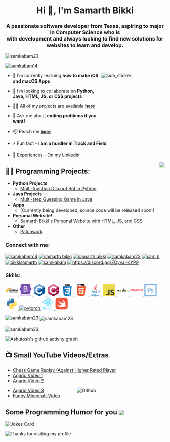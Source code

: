 

<h1 align="center">Hi 👋, I'm Samarth Bikki</h1>
<h3 align="center">A passionate software developer from Texas, aspiring to major in Computer Science who is <br obsessed br>with <b>development</b> and always looking to find new solutions for <b> websites </b> to learn and develop. </h3>

<p align="left"> <img src="https://komarev.com/ghpvc/?username=samkabam23&label=Profile%20views&color=0e75b6&style=flat" alt="samkabam23" /> </p>

<p align="left"> <a href="https://twitter.com/samkabam14" target="blank"><img src="https://img.shields.io/twitter/follow/samkabam14?logo=twitter&style=for-the-badge" alt="samkabam14" /></a> </p>

<img align="right" width=200px height=200px alt="side_sticker" src="https://media.giphy.com/media/TEnXkcsHrP4YedChhA/giphy.gif" />

- 🌱 I’m currently learning **how to make iOS and macOS Apps**

- 👯 I’m looking to collaborate on **Python, Java, HTML, JS, or CSS projects**

- 👨‍💻 All of my projects are available **[here](https://github.com/SamKabam23?tab=repositories)**

- 💬 Ask me about **coding problems if you want!**

- 📫 Reach me **[here](bikkisamarth@gmail.com)**

- ⚡ Fun fact - **I am a hurdler in Track and Field**

- 🧳 Experiences - On my Linkedin

<img align="right"  heigth ="100%" src = "https://github.com/vickyrules/userContents/blob/main/animation_300_l0l5ydos.gif" >

<h2>👨‍💻 Programming Projects:</h2>

- <b>Python Projects</b>
  - [Multi-function Discord Bot in Python](https://github.com/SamKabam23/pythonDiscordBot)
- <b>Java Projects</b>
  - [Multi-step Guessing Game in Java](https://github.com/SamKabam23/javaGuessingGame) <b><i></b></i>
- <b>Apps</b>
  - [Currently being developed, source code will be released soon!]
- <b>Personal Website!</b>
  - [Samarth Bikki's Personal Website with HTML, JS, and CSS](https://github.com/SamKabam23/Samarth-s-Website)
- <b>Other</b>
  - [Patchwork](https://github.com/SamKabam23/patchwork)

<h3 align="left">Connect with me:</h3>
<p align="left">
<a href="https://twitter.com/samkabam14" target="blank"><img align="center" src="https://raw.githubusercontent.com/rahuldkjain/github-profile-readme-generator/master/src/images/icons/Social/twitter.svg" alt="samkabam14" height="30" width="40" /></a>
<a href="https://www.linkedin.com/in/samarth-bikki-561852238/" target="blank"><img align="center" src="https://raw.githubusercontent.com/rahuldkjain/github-profile-readme-generator/master/src/images/icons/Social/linked-in-alt.svg" alt="samarth bikki" height="30" width="40" /></a>
<a href="https://www.facebook.com/samarth.bikki/" target="blank"><img align="center" src="https://raw.githubusercontent.com/rahuldkjain/github-profile-readme-generator/master/src/images/icons/Social/facebook.svg" alt="samarth bikki" height="30" width="40" /></a>
<a href="https://instagram.com/samkabam23" target="blank"><img align="center" src="https://raw.githubusercontent.com/rahuldkjain/github-profile-readme-generator/master/src/images/icons/Social/instagram.svg" alt="samkabam23" height="30" width="40" /></a>
<a href="https://www.youtube.com/channel/UCT3Tt7v1wHvl3x3HEToqvCg" target="blank"><img align="center" src="https://raw.githubusercontent.com/rahuldkjain/github-profile-readme-generator/master/src/images/icons/Social/youtube.svg" alt="sam b" height="30" width="40" /></a>
<a href="https://www.hackerrank.com/bikkisamarth" target="blank"><img align="center" src="https://raw.githubusercontent.com/rahuldkjain/github-profile-readme-generator/master/src/images/icons/Social/hackerrank.svg" alt="bikkisamarth" height="30" width="40" /></a>
<a href="https://www.leetcode.com/samkabam" target="blank"><img align="center" src="https://raw.githubusercontent.com/rahuldkjain/github-profile-readme-generator/master/src/images/icons/Social/leet-code.svg" alt="samkabam" height="30" width="40" /></a>
<a href="https://discord.gg/https://discord.gg/ZQyvJHcYP9" target="blank"><img align="center" src="https://raw.githubusercontent.com/rahuldkjain/github-profile-readme-generator/master/src/images/icons/Social/discord.svg" alt="https://discord.gg/ZQyvJHcYP9" height="30" width="40" /></a>
  
</p>



<h3 align="left">Skills:</h3>
<p align="left"> <a href="https://aws.amazon.com" target="_blank" rel="noreferrer"> <img src="https://raw.githubusercontent.com/devicons/devicon/master/icons/amazonwebservices/amazonwebservices-original-wordmark.svg" alt="aws" width="40" height="40"/> </a> <a href="https://getbootstrap.com" target="_blank" rel="noreferrer"> <img src="https://raw.githubusercontent.com/devicons/devicon/master/icons/bootstrap/bootstrap-plain-wordmark.svg" alt="bootstrap" width="40" height="40"/> </a> <a href="https://www.cprogramming.com/" target="_blank" rel="noreferrer"> <img src="https://raw.githubusercontent.com/devicons/devicon/master/icons/c/c-original.svg" alt="c" width="40" height="40"/> </a> <a href="https://www.w3schools.com/cpp/" target="_blank" rel="noreferrer"> <img src="https://raw.githubusercontent.com/devicons/devicon/master/icons/cplusplus/cplusplus-original.svg" alt="cplusplus" width="40" height="40"/> </a> <a href="https://www.w3schools.com/css/" target="_blank" rel="noreferrer"> <img src="https://raw.githubusercontent.com/devicons/devicon/master/icons/css3/css3-original-wordmark.svg" alt="css3" width="40" height="40"/> </a> <a href="https://www.w3.org/html/" target="_blank" rel="noreferrer"> <img src="https://raw.githubusercontent.com/devicons/devicon/master/icons/html5/html5-original-wordmark.svg" alt="html5" width="40" height="40"/> </a> <a href="https://www.java.com" target="_blank" rel="noreferrer"> <img src="https://raw.githubusercontent.com/devicons/devicon/master/icons/java/java-original.svg" alt="java" width="40" height="40"/> </a> <a href="https://developer.mozilla.org/en-US/docs/Web/JavaScript" target="_blank" rel="noreferrer"> <img src="https://raw.githubusercontent.com/devicons/devicon/master/icons/javascript/javascript-original.svg" alt="javascript" width="40" height="40"/> </a> <a href="https://nodejs.org" target="_blank" rel="noreferrer"> <img src="https://raw.githubusercontent.com/devicons/devicon/master/icons/nodejs/nodejs-original-wordmark.svg" alt="nodejs" width="40" height="40"/> </a> <a href="https://www.oracle.com/" target="_blank" rel="noreferrer"> <img src="https://raw.githubusercontent.com/devicons/devicon/master/icons/oracle/oracle-original.svg" alt="oracle" width="40" height="40"/> </a> <a href="https://www.photoshop.com/en" target="_blank" rel="noreferrer"> <img src="https://raw.githubusercontent.com/devicons/devicon/master/icons/photoshop/photoshop-line.svg" alt="photoshop" width="40" height="40"/> </a> <a href="https://www.python.org" target="_blank" rel="noreferrer"> <img src="https://raw.githubusercontent.com/devicons/devicon/master/icons/python/python-original.svg" alt="python" width="40" height="40"/> </a> <a href="https://pytorch.org/" target="_blank" rel="noreferrer"> <img src="https://www.vectorlogo.zone/logos/pytorch/pytorch-icon.svg" alt="pytorch" width="40" height="40"/> </a> <a href="https://reactjs.org/" target="_blank" rel="noreferrer"> <img src="https://raw.githubusercontent.com/devicons/devicon/master/icons/react/react-original-wordmark.svg" alt="react" width="40" height="40"/> </a> <a href="https://developer.apple.com/swift/" target="_blank" rel="noreferrer"> <img src="https://raw.githubusercontent.com/devicons/devicon/master/icons/swift/swift-original.svg" alt="swift" width="40" height="40"/> </a> </p>

<p><img align="left" src="https://github-readme-stats.vercel.app/api/top-langs?username=samkabam23&show_icons=true&locale=en&layout=compact" alt="samkabam23" /></p>

<p>&nbsp;<img align="center" src="https://github-readme-stats.vercel.app/api?username=samkabam23&show_icons=true&locale=en" alt="samkabam23" /></p>

<p><img align="center" src="https://github-readme-streak-stats.herokuapp.com/?user=samkabam23&" alt="samkabam23" /></p>

![Ashutosh's github activity graph](https://activity-graph.herokuapp.com/graph?username=SamKabam23&theme=react-dark)

<h2>📺 Small YouTube Videos/Extras</h2>

- [Chess Game Replay (Against Higher Rated Player](https://www.youtube.com/watch?v=mzEwVMvobVY&t=3s)
- [Agario Video 1](https://www.youtube.com/watch?v=b8iWDsM9S5g&t=89s)
- [Agario Video 2](https://www.youtube.com/watch?v=_FBvLlZLmvU&t=468s)

<img width="55%" align="right" alt="Github" src="https://raw.githubusercontent.com/onimur/.github/master/.resources/git-header.svg" />

- [Agario Video 3](https://www.youtube.com/watch?v=vXTc1vkHag0&t=125s)
- [Funny Minecraft Video](https://www.youtube.com/watch?v=blSpcphFlwA)

<h2> Some Programming Humor for you <img align ='center' src='https://media2.giphy.com/media/UQDSBzfyiBKvgFcSTw/giphy.gif?cid=ecf05e47p3cd513axbek3f56ti3jzizq8hincw20jauyyfyw&rid=giphy.gif' width = '32px'></h2>

![Jokes Card](https://readme-jokes.vercel.app/api?theme=synthwave)

<img height="120" alt="Thanks for visiting my profile" width="100%" src="https://github.com/dibyendu415/dibyendu415/blob/master/marquee.svg" />
